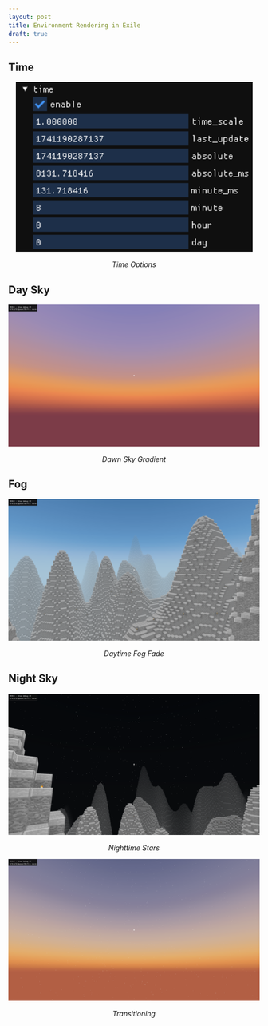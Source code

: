 ```yaml
---
layout: post
title: Environment Rendering in Exile
draft: true
---
```


## Time

<div style="text-align: center;"><img src="../assets/timestats.png"><p><em>Time Options</em></p></div>

## Day Sky

<div style="text-align: center;"><img src="../assets/daysky.png"><p><em>Dawn Sky Gradient</em></p></div>

## Fog

<div style="text-align: center;"><img src="../assets/dayfog.png"><p><em>Daytime Fog Fade</em></p></div>

## Night Sky

<div style="text-align: center;"><img src="../assets/nightsky.png"><p><em>Nighttime Stars</em></p></div>
<div style="text-align: center;"><img src="../assets/starfade.png"><p><em>Transitioning</em></p></div>


